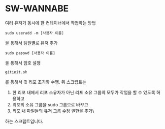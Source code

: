 # SW-WANNABE

여러 유저가 동시에 한 컨테이너에서 작업하는 방법
```
sudo useradd -m [사용자 이름]
```
을 통해서 팀원별로 유저 추가
```
sudo passwd [사용자 이름]
```
을 통해서 암호 설정
```
gitinit.sh
```
를 통해서 깃 리포 초기화 수행. 위 스크립트는
1. 한 리포 내에서 리포 소유자가 아닌 리포 소유 그룹의 모두가 작업을 할 수 있도록 허용하고
2. 리포의 소유 그룹을 sudo 그룹으로 바꾸고
3. 리포 내 파일들의 유저 그룹 수정 권한을 추가\

하는 스크립트입니다.
